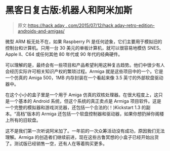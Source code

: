 # 黑客日复古版:机器人和阿米加斯

> 原文:[https://hack aday . com/2015/07/12/hack aday-retro-edition-androids-and-amigas/](https://hackaday.com/2015/07/12/hackaday-retro-edition-androids-and-amigas/)

微型 ARM 板无处不在，如果 Raspberry Pi 是任何迹象，它们主要用于模拟旧的控制台和计算机。只用一台 30 美元的单板计算机，就可以很容易地模仿 SNES、Apple II、C64 或任何其他 80 年代或 90 年代的经典硬件。

可以理解的是，最终会有一些项目和产品希望利用这种复古趋势。他们中很少有人会经历实际许可相关知识产权的繁琐过程。Armiga 就是这些项目中的一个。它是一个仿真的 Amiga 500，1MB 内存封装在一个看起来像 3.5 英寸的外部软盘驱动器中。

在这个小小的盒子里是一个用于 Amiga 仿真的双核处理器。在很大程度上，这只是一个基本的 Android 系统，但这个系统的真正卖点是 Armiga 项目软件。这是一个完整的模拟器和游戏浏览器，还包括一个合法的(！)Kickstart 1.3 的副本。“高档”版本的 Armiga 还包括一个软盘控制器和驱动器，如果你想扔掉你阁楼上所有的旧软盘。

这不是我们第一次听说阿米加了。一年前的一次众筹活动没有成功，原因我们无法理解。Armiga 的创造者们继续前进，现在这些古鲁冥想的小盒子已经开始出货了。测试版已经销售一空，还有人在等着购买更多。